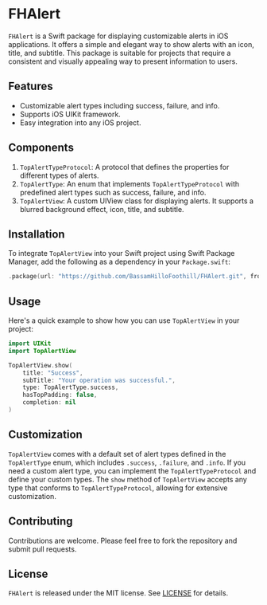 # FHAlert

`FHAlert` is a Swift package for displaying customizable alerts in iOS applications. It offers a simple and elegant way to show alerts with an icon, title, and subtitle. This package is suitable for projects that require a consistent and visually appealing way to present information to users.

## Features
- Customizable alert types including success, failure, and info.
- Supports iOS UIKit framework.
- Easy integration into any iOS project.

## Components
1. `TopAlertTypeProtocol`: A protocol that defines the properties for different types of alerts.
2. `TopAlertType`: An enum that implements `TopAlertTypeProtocol` with predefined alert types such as success, failure, and info.
3. `TopAlertView`: A custom UIView class for displaying alerts. It supports a blurred background effect, icon, title, and subtitle.

## Installation
To integrate `TopAlertView` into your Swift project using Swift Package Manager, add the following as a dependency in your `Package.swift`:

```swift
.package(url: "https://github.com/BassamHilloFoothill/FHAlert.git", from: "1.0.0")
```

## Usage
Here's a quick example to show how you can use `TopAlertView` in your project:

```swift
import UIKit
import TopAlertView

TopAlertView.show(
    title: "Success",
    subTitle: "Your operation was successful.",
    type: TopAlertType.success,
    hasTopPadding: false,
    completion: nil
)
```

## Customization
`TopAlertView` comes with a default set of alert types defined in the `TopAlertType` enum, which includes `.success`, `.failure`, and `.info`. If you need a custom alert type, you can implement the `TopAlertTypeProtocol` and define your custom types. The `show` method of `TopAlertView` accepts any type that conforms to `TopAlertTypeProtocol`, allowing for extensive customization.

## Contributing
Contributions are welcome. Please feel free to fork the repository and submit pull requests.

## License
`FHAlert` is released under the MIT license. See [LICENSE](https://github.com/BassamHilloFoothill/FHAlert/blob/master/LICENSE.txt) for details.
